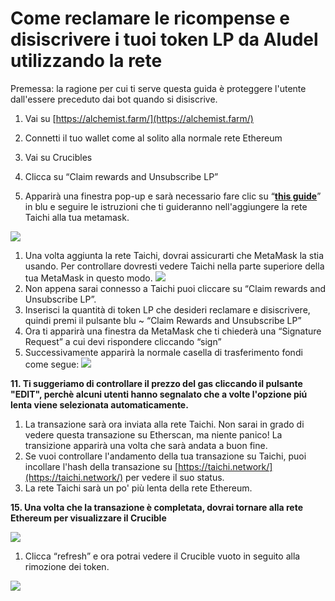# Come reclamare le ricompense e disiscrivere i tuoi token LP da Aludel utilizzando la rete

Premessa: la ragione per cui ti serve questa guida è proteggere l'utente dall'essere preceduto dai bot quando si disiscrive. 

1. Vai su [https://alchemist.farm/](https://alchemist.farm/) 

2. Connetti il tuo wallet come al solito alla normale rete Ethereum 

3. Vai su Crucibles 

4. Clicca su “Claim rewards and Unsubscribe LP” 

5. Apparirà una finestra pop-up e sarà necessario fare clic su “[**this guide**](https://github.com/Taichi-Network/docs/blob/master/sendPriveteTx_tutorial.md)” in blu e seguire le istruzioni che ti guideranno nell'aggiungere la rete Taichi alla tua metamask.

  ![](https://i.imgur.com/DobQofv.png)

1. Una volta aggiunta la rete Taichi, dovrai assicurarti che MetaMask la stia usando. Per controllare dovresti vedere Taichi nella parte superiore della tua MetaMask in questo modo. ![](https://i.imgur.com/7ikfToc.png)
2. Non appena sarai connesso a Taichi puoi cliccare su “Claim rewards and Unsubscribe LP”.
3. Inserisci la quantità di token LP che desideri reclamare e disiscrivere, quindi premi il pulsante blu ~ “Claim Rewards and Unsubscribe LP”
4. Ora ti apparirà una finestra da MetaMask che ti chiederà una “Signature Request” a cui devi rispondere cliccando “sign”
5. Successivamente apparirà la normale casella di trasferimento fondi come segue: ![](https://i.imgur.com/OxQx4Ib.png)

**11. Ti suggeriamo di controllare il prezzo del gas cliccando il pulsante "EDIT", perchè alcuni utenti hanno segnalato che a volte l'opzione piú lenta viene selezionata automaticamente.**

1. La transazione sarà ora inviata alla rete Taichi. Non sarai in grado di vedere questa transazione su Etherscan, ma niente panico! La transizione apparirà una volta che sarà andata a buon fine.
2. Se vuoi controllare l'andamento della tua transazione su Taichi, puoi incollare l'hash della transazione su [https://taichi.network/](https://taichi.network/) per vedere il suo status.
3. La rete Taichi sarà un po' più lenta della rete Ethereum.

**15. Una volta che la transazione è completata, dovrai tornare alla rete Ethereum per visualizzare il Crucible**

![](https://i.imgur.com/fkUmWBV.png)

1. Clicca “refresh” e ora potrai vedere il Crucible vuoto in seguito alla rimozione dei token.  

![](https://i.imgur.com/1qYnaqi.png)

